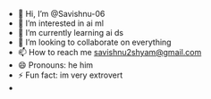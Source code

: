 - 👋 Hi, I’m @Savishnu-06
- 👀 I’m interested in ai ml
- 🌱 I’m currently learning ai ds
- 💞️ I’m looking to collaborate on everything
- 📫 How to reach me savishnu2shyam@gmail.com
- 😄 Pronouns: he him
- ⚡ Fun fact: im very extrovert
- 

<!---
Savishnu-06/Savishnu-06 is a ✨ special ✨ repository because its `README.md` (this file) appears on your GitHub profile.
You can click the Preview link to take a look at your changes.
--->
